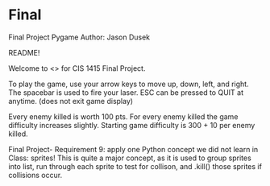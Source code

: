 # Final
Final Project Pygame
Author: Jason Dusek

README! 

Welcome to <<unnamed game>> for CIS 1415 Final Project. 
  
To play the game, use your arrow keys to move up, down, left, and right. 
The spacebar is used to fire your laser. 
ESC can be pressed to QUIT at anytime. (does not exit game display)

Every enemy killed is worth 100 pts.
For every enemy killed the game difficulty increases slightly.
Starting game difficulty is 300 + 10 per enemy killed.

Final Project- Requirement 9: apply one Python concept we did not learn in Class:
sprites! This is quite a major concept, as it is used to group sprites into list, run through each sprite to test for collison, and .kill() those sprites if collisions occur. 
